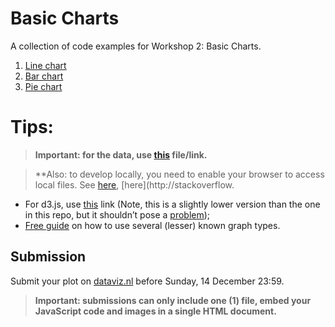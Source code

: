 # Basic Charts

A collection of code examples for Workshop 2: Basic Charts.

1. [Line chart](line.html)
2. [Bar chart](bar.html)
3. [Pie chart](pie.html)

# Tips:

> **Important: for the data, use [this](http://dataviz.nl/media/data/propedeuse-2014.json) file/link.**

> **Also: to develop locally, you need to enable your browser to access local files. See [here](https://github.com/mrdoob/three.js/wiki/How-to-run-things-locally), [here](http://stackoverflow. 

- For d3.js, use [this](http://d3js.org/d3.v3.min.js) link (Note, this is a slightly lower version than the one in this repo, but it shouldn’t pose a [problem](https://github.com/mbostock/d3/releases));
- [Free guide](http://www.softwijs.nl/m-download/m-grafieken) on how to use several (lesser) known graph types.

## Submission

Submit your plot on [dataviz.nl](http://dataviz.nl) before Sunday, 14 December 23:59.

> **Important: submissions can only include one (1) file, embed your JavaScript code and images in a single HTML document.**
